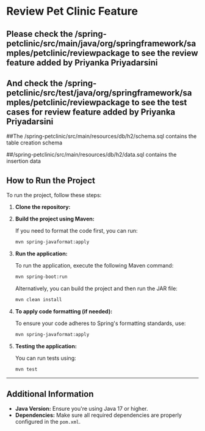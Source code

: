 # Review Pet Clinic Feature

## Please check the /spring-petclinic/src/main/java/org/springframework/samples/petclinic/reviewpackage to see the review feature added by Priyanka Priyadarsini

## And check the /spring-petclinic/src/test/java/org/springframework/samples/petclinic/reviewpackage to see the test cases for review feature added by Priyanka Priyadarsini

##The /spring-petclinic/src/main/resources/db/h2/schema.sql contains the table creation schema

##/spring-petclinic/src/main/resources/db/h2/data.sql contains the insertion data

## How to Run the Project

To run the project, follow these steps:

1. **Clone the repository:**

2. **Build the project using Maven:**

    If you need to format the code first, you can run:

    ```bash
    mvn spring-javaformat:apply
    ```

3. **Run the application:**

    To run the application, execute the following Maven command:

    ```bash
    mvn spring-boot:run
    ```

    Alternatively, you can build the project and then run the JAR file:

    ```bash
    mvn clean install
    ```

4. **To apply code formatting (if needed):**

    To ensure your code adheres to Spring's formatting standards, use:

    ```bash
    mvn spring-javaformat:apply
    ```

5. **Testing the application:**

    You can run tests using:

    ```bash
    mvn test
    ```

---

## Additional Information

- **Java Version:** Ensure you're using Java 17 or higher.
- **Dependencies:** Make sure all required dependencies are properly configured in the `pom.xml`.

